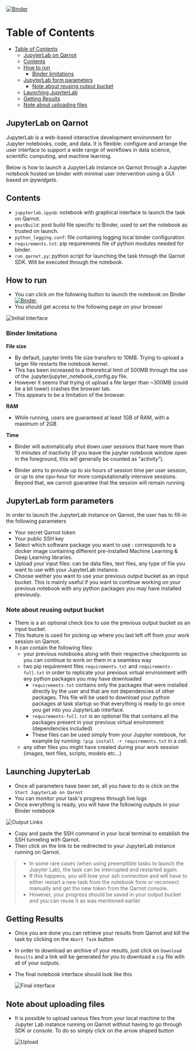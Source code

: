 [![Binder](https://mybinder.org/badge_logo.svg)](https://mybinder.org/v2/gh/oumnix/jupyterlab_binder/HEAD?urlpath=%2Ftree%2Fjupyterlab.ipynb)

# Table of Contents
- [Table of Contents](#table-of-contents)
  - [JupyterLab on Qarnot](#jupyterlab-on-qarnot)
  - [Contents](#contents)
  - [How to run](#how-to-run)
    - [Binder limitations](#binder-limitations)
  - [JupyterLab form parameters](#jupyterlab-form-parameters)
    - [Note about reusing output bucket](#note-about-reusing-output-bucket)
  - [Launching JupyterLab](#launching-jupyterlab)
  - [Getting Results](#getting-results)
  - [Note about uploading files](#note-about-uploading-files)

## JupyterLab on Qarnot

JupyterLab is a web-based interactive development environment for Jupyter notebooks, code, and data. It is flexible: configure and arrange the user interface to support a wide range of workflows in data science, scientific computing, and machine learning.

Below is how to launch a JupyterLab instance on Qarnot through a Jupyter notebook hosted on binder with minimal user intervention using a GUI based on *ipywidgets*.

## Contents

* `jupyterlab.ipynb`: notebook with graphical interface to launch the task on Qarnot.
* `postBuild`: post build file specific to Binder, used to set the notebook as trusted on launch.
* `python_logging.conf`: file containing logging local binder configuration
* `requirements.txt`: pip requirements file of python modules needed for binder.
* `run_qarnot.py`: python script for launching the task through the Qarnot SDK. Will be executed through the notebook.

## How to run

* You can click on the following button to launch the notebook on Binder [![Binder](https://mybinder.org/badge_logo.svg)](https://mybinder.org/v2/gh/oumnix/jupyterlab_binder/HEAD?urlpath=%2Ftree%2Fjupyterlab.ipynb).
* You should get access to the following page on your browser
  
![Initial Interface](screenshots/jupyterlab-1.png)

### Binder limitations

**File size**

* By default, jupyter limits file size transfers to 10MB. Trying to upload a larger file restarts the notebook kernel.
* This has been increased to a theoretical limit of 500MB through the use of the .jupyter/jupyter_notebook_config.py file.
* However it seems that trying ot upload a file larger than ~300MB (could be a bit lower) crashes the browser tab.
* This appears to be a limitation of the browser.

**RAM**

* While running, users are guaranteed at least 1GB of RAM, with a maximum of 2GB

**Time**

* Binder will automatically shut down user sessions that have more than 10 minutes of inactivity (if you leave the jupyter notebook window open in the foreground, this   will generally be counted as “activity”).

* Binder aims to provide up to six hours of session time per user session, or up to one cpu-hour for more computationally intensive sessions. Beyond that, we   cannot guarantee that the session will remain running

## JupyterLab form parameters

In order to launch the JupyterLab instance on Qarnot, the user has to fill-in the following parameters
* Your secret Qarnot token
* Your public SSH key
* Select which software package you want to use : corresponds to a docker image containing different pre-installed Machine Learning & Deep Learning libraries.
* Upload your input files: can be data files, text files, any type of file you want to use with your JupyterLab instance.
* Choose wether you want to use your previous output bucket as an input bucket. This is mainly useful if you want to continue working on your previous notebook with any python packages you may have installed previously.
  
### Note about reusing output bucket
* There is a an optional check box to use the previous output bucket as an input bucket.
* This feature is used for picking up where you last left off from your work session on Qarnot.
* It can contain the following files: 
  * your previous notebooks along with their respective checkpoints so you can continue to work on them in a seamless way
  * two pip requirement files `requirements.txt` and `requirements-full.txt` in order to replicate your previous virtual environment with any python packages you may have downloaded
    * `requirements.txt` contains only the packages that were installed directly by the user and that are not dependencies of other packages. This file will be used to download your python packages at task startup so that everything is ready to go once you get into you JupyterLab interface.
    * `requirements-full.txt` is an optional file that contains all the packages present in your previous virtual environment (dependencies included)
    * These files can be used simply from your Jupyter notebook, for example by running: `!pip install -r requirements.txt` in a cell.
  * any other files you might have created during your work session (images, text files, scripts, models etc...)

## Launching JupyterLab

* Once all parameters have been set, all you have to do is click on the `Start JupyterLab on Qarnot`
* You can monitor your task's progress through live logs
* Once everything is ready, you will have the following outputs in your Binder notebook
  
![Output Links](screenshots/output-links.png)
  
* Copy and paste the SSH command in your local terminal to establish the SSH tunneling with Qarnot.
* Then click on the link to be redirected to your JupyterLab instance running on Qarnot.

>* In some rare cases (when using preemptible tasks to launch the Jupyter Lab), the task can be interrupted and restarted again. 
>* If this happens, you will lose your ssh connection and will have to either restart a new task from the notebook form or reconnect manually and get the new token from the Qarnot console.
>* However, your progress should be saved in your output bucket and you can reuse it as was mentioned earlier
## Getting Results

* Once you are done you can retrieve your results from Qarnot and kill the task by clicking on the `Abort Task` button
* In order to download an archive of your results, just click on `Download Results` and a link will be generated for you to download a `zip` file with all of your outputs.
* The final notebook interface should look like this

  ![Final interface](screenshots/jupyterlab-2.png)

## Note about uploading files
* It is possible to upload various files from your local machine to the Jupyter Lab instance running on Qarnot without having to go through SDK or console. To do so simply click on the arrow shaped button 
 
  ![Upload](screenshots/upload-button.png)